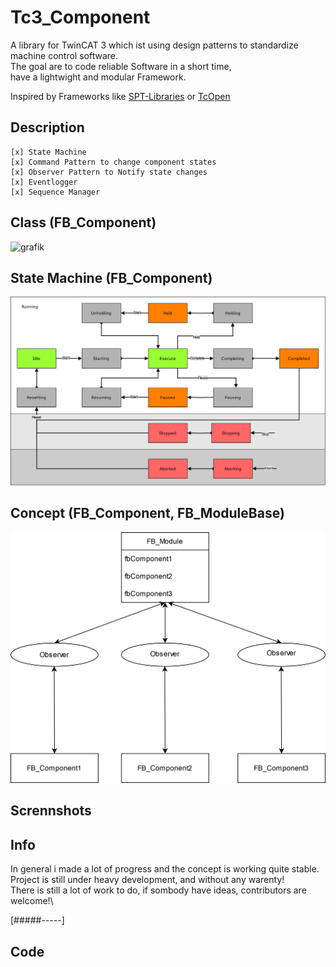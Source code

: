 # Tc3_Component
A library for TwinCAT 3 which ist using design patterns to standardize machine control software.\
The goal are to code reliable Software in a short time,\
have a lightwight and modular Framework.

Inspired by Frameworks like [SPT-Libraries](https://github.com/Beckhoff-USA-Community/SPT-Libraries) or [TcOpen](https://docs.tcopengroup.org/)

## Description
    [x] State Machine
    [x] Command Pattern to change component states
    [x] Observer Pattern to Notify state changes
    [x] Eventlogger
    [x] Sequence Manager

## Class (FB_Component)
![grafik](https://github.com/PeterZerlauth/Tc3_Component/assets/48495545/b70fa6e0-34f0-4d77-880c-6417ceb6093c)


## State Machine (FB_Component)
![State Machine](docs/StateModel.svg)


## Concept  (FB_Component, FB_ModuleBase)
![Concept](docs/Concept.drawio.svg)

## Scrennshots

## Info
In general i made a lot of progress and the concept is working quite stable.\
Project is still under heavy development, and without any warenty!\
There is still a lot of work to do, if sombody have ideas, contributors are welcome!\

[#####-----]

## Code 
